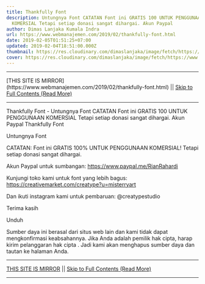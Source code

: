 ```yaml
---
title: Thankfully Font
description: Untungnya Font CATATAN Font ini GRATIS 100 UNTUK PENGGUNAAN
  KOMERSIAL Tetapi setiap donasi sangat dihargai. Akun Paypal
author: Dimas Lanjaka Kumala Indra
url: https://www.webmanajemen.com/2019/02/thankfully-font.html
date: 2019-02-05T01:51:25+07:00
updated: 2019-02-04T18:51:00.000Z
thumbnail: https://res.cloudinary.com/dimaslanjaka/image/fetch/https://www.uxfree.com/wp-content/uploads/2019/01/543ca35a6b694410bbbbbdccb0d8b046.jpg
cover: https://res.cloudinary.com/dimaslanjaka/image/fetch/https://www.uxfree.com/wp-content/uploads/2019/01/543ca35a6b694410bbbbbdccb0d8b046.jpg
---
```


<hr/> [THIS SITE IS MIRROR](https://www.webmanajemen.com/2019/02/thankfully-font.html) || <a href="https://www.webmanajemen.com/2019/02/thankfully-font.html" rel="follow" class="button" id="read-more">Skip to Full Contents (Read More)</a> <hr/> Thankfully Font - Untungnya Font CATATAN Font ini GRATIS 100 UNTUK PENGGUNAAN KOMERSIAL Tetapi setiap donasi sangat dihargai. Akun Paypal Thankfully Font
  
  
  
  Untungnya Font 

  

  
  CATATAN: Font ini GRATIS 100% UNTUK PENGGUNAAN KOMERSIAL!  Tetapi setiap donasi sangat dihargai. 
  
  Akun Paypal untuk sumbangan: https://www.paypal.me/RianRahardi 
  
  Kunjungi toko kami untuk font yang lebih bagus: 
 https://creativemarket.com/creatype?u=misterryart 
  
  Dan ikuti instagram kami untuk pembaruan: @creatypestudio 
  
  Terima kasih 
  


   Unduh 

  
  Sumber daya ini berasal dari situs web lain dan kami tidak dapat mengkonfirmasi keabsahannya.  Jika Anda adalah pemilik hak cipta, harap kirim pelanggaran hak cipta .  Jadi kami akan menghapus sumber daya dan tautan ke halaman Anda. <hr/> [THIS SITE IS MIRROR](https://www.webmanajemen.com/2019/02/thankfully-font.html) || <a href="https://www.webmanajemen.com/2019/02/thankfully-font.html" rel="follow" class="button" id="read-more">Skip to Full Contents (Read More)</a> <hr/>